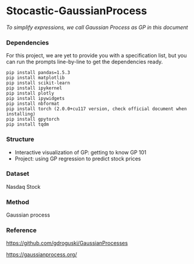 # Stocastic-GaussianProcess

*To simplify expressions, we call Gaussian Process as GP in this document*

### Dependencies

For this project, we are yet to provide you with a specification list, but you can run the prompts line-by-line to get the dependencies ready.

```shell
pip install pandas=1.5.3
pip install matplotlib
pip install scikit-learn
pip install ipykernel
pip install plotly
pip install ipywidgets
pip install nbformat
pip install torch (2.0.0+cu117 version, check official document when installing)
pip install gpytorch
pip install tqdm
```

### Structure

- Interactive visualization of GP: getting to know GP 101
- Project: using GP regression to predict stock prices

### Dataset

Nasdaq Stock

### Method

Gaussian process

### Reference

https://github.com/gdroguski/GaussianProcesses

https://gaussianprocess.org/